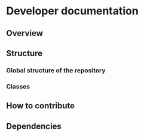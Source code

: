 # Developer documentation

## Overview

## Structure
### Global structure of the repository
### Classes

## How to contribute

## Dependencies
